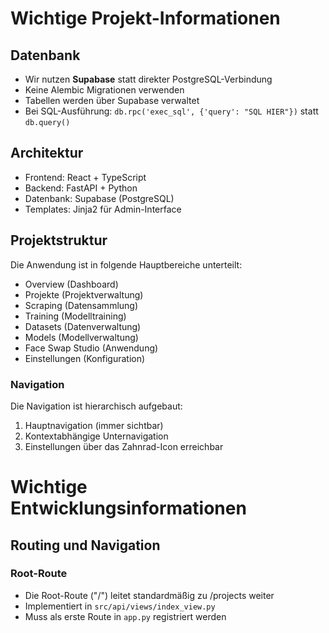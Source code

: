 # Wichtige Projekt-Informationen

## Datenbank
- Wir nutzen **Supabase** statt direkter PostgreSQL-Verbindung
- Keine Alembic Migrationen verwenden
- Tabellen werden über Supabase verwaltet
- Bei SQL-Ausführung: `db.rpc('exec_sql', {'query': "SQL HIER"})` statt `db.query()`

## Architektur
- Frontend: React + TypeScript
- Backend: FastAPI + Python
- Datenbank: Supabase (PostgreSQL)
- Templates: Jinja2 für Admin-Interface

## Projektstruktur

Die Anwendung ist in folgende Hauptbereiche unterteilt:
- Overview (Dashboard)
- Projekte (Projektverwaltung)
- Scraping (Datensammlung)
- Training (Modelltraining)
- Datasets (Datenverwaltung)
- Models (Modellverwaltung)
- Face Swap Studio (Anwendung)
- Einstellungen (Konfiguration)

### Navigation
Die Navigation ist hierarchisch aufgebaut:
1. Hauptnavigation (immer sichtbar)
2. Kontextabhängige Unternavigation
3. Einstellungen über das Zahnrad-Icon erreichbar

# Wichtige Entwicklungsinformationen

## Routing und Navigation

### Root-Route
- Die Root-Route ("/") leitet standardmäßig zu /projects weiter
- Implementiert in `src/api/views/index_view.py`
- Muss als erste Route in `app.py` registriert werden 